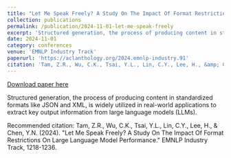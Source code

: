 ```yaml
---
title: "Let Me Speak Freely? A Study On The Impact Of Format Restrictions On Large Language Model Performance"
collection: publications
permalink: /publication/2024-11-01-let-me-speak-freely
excerpt: 'Structured generation, the process of producing content in standardized formats like JSON and XML, is widely utilized in real-world applications to extract key output information from large language models (LLMs).'
date: 2024-11-01
category: conferences
venue: 'EMNLP Industry Track'
paperurl: 'https://aclanthology.org/2024.emnlp-industry.91'
citation: 'Tam, Z.R., Wu, C.K., Tsai, Y.L., Lin, C.Y., Lee, H., &amp; Chen, Y.N. (2024). &quot;Let Me Speak Freely? A Study On The Impact Of Format Restrictions On Large Language Model Performance.&quot; EMNLP Industry Track, 1218-1236.'
---
```


<a href='https://aclanthology.org/2024.emnlp-industry.91'>Download paper here</a>

Structured generation, the process of producing content in standardized formats like JSON and XML, is widely utilized in real-world applications to extract key output information from large language models (LLMs).

Recommended citation: Tam, Z.R., Wu, C.K., Tsai, Y.L., Lin, C.Y., Lee, H., & Chen, Y.N. (2024). "Let Me Speak Freely? A Study On The Impact Of Format Restrictions On Large Language Model Performance." EMNLP Industry Track, 1218-1236.
